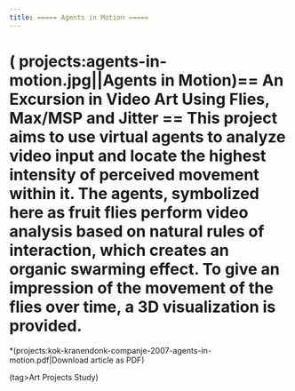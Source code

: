 ```yaml
---
title: ===== Agents in Motion =====
---
```

( projects:agents-in-motion.jpg||Agents in Motion)== An Excursion in Video Art Using Flies, Max/MSP and Jitter ==
This project aims to use virtual agents to analyze video input and locate the highest intensity of perceived movement within it. The agents, symbolized here as fruit flies perform video analysis based on natural rules of interaction, which creates an organic swarming effect. To give an impression of the movement of the flies over time, a 3D visualization is provided.
===
*(projects:kok-kranendonk-companje-2007-agents-in-motion.pdf|Download article as PDF)

(tag>Art Projects Study)
